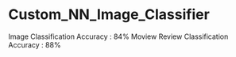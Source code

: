 # Custom_NN_Image_Classifier

Image Classification Accuracy : 84%
Moview Review Classification Accuracy : 88%

